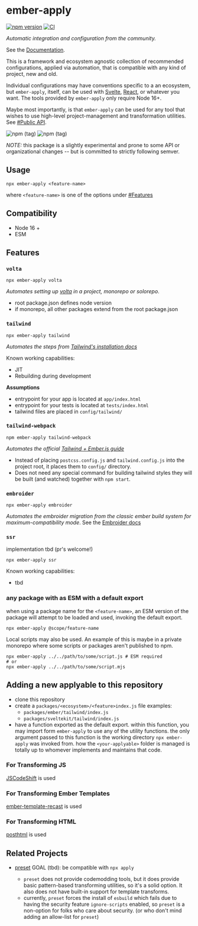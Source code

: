 # ember-apply
[![npm version](https://badge.fury.io/js/ember-apply.svg)](https://badge.fury.io/js/ember-apply)
[![CI](https://github.com/NullVoxPopuli/ember-apply/actions/workflows/ci.yml/badge.svg)](https://github.com/NullVoxPopuli/ember-apply/actions/workflows/ci.yml)


_Automatic integration and configuration from the community._

See the [Documentation](https://ember-apply.pages.dev/modules).


This is a framework and ecosystem agnostic collection of recommended configurations,
applied via automation, that is compatible with any kind of project, new and old.

Individual configurations may have conventions specific to a an ecosystem, but `ember-apply`,
itself, can be used with [Svelte](http://svelte.dev/), [React](https://reactjs.org/), or
whatever you want. The tools provided by `ember-apply` only require Node 16+.

Maybe most importantly, is that `ember-apply` can be used for any tool that wishes
to use high-level project-management and transformation utilities.
See [#Public API](https://ember-apply.pages.dev/modules).


![npm (tag)](https://img.shields.io/npm/v/@ember-apply/tailwind/latest?label=%40ember-apply%2Ftailwind)
![npm (tag)](https://img.shields.io/npm/v/@ember-apply/embroider/latest?label=%40ember-apply%2Fembroider)


_NOTE:_ this package is a slightly experimental and prone to some API or organizational changes -- but is committed to strictly following semver.

## Usage

```shell
npx ember-apply <feature-name>
```

where `<feature-name>` is one of the options under [#Features](#features)

## Compatibility

* Node 16 +
* ESM

## Features

### `volta`

```shell
npx ember-apply volta
```

_Automates setting up [volta](https://volta.sh/) in a project, monorepo or solorepo_.
- root package.json defines node version
- if monorepo, all other packages extend from the root package.json

### `tailwind`

```shell
npx ember-apply tailwind
```

_Automates the steps from [Tailwind's installation docs](https://tailwindcss.com/docs/installation)_

Known working capabilities:
 - JIT
 - Rebuilding during development

**Assumptions**
- entrypoint for your app is located at `app/index.html`
- entrypoint for your tests is located at `tests/index.html`
- tailwind files are placed in `config/tailwind/`

### `tailwind-webpack`

```shell
npm ember-apply tailwind-webpack
```

_Automates the official [Tailwind + Ember.js guide](https://tailwindcss.com/docs/guides/emberjs)_

- Instead of placing `postcss.config.js` and `tailwind.config.js` into the project root, it places them to `config/` directory.
- Does not need any special command for building tailwind styles they will be built (and watched) together with `npm start`.

### `embroider`

```shell
npx ember-apply embroider
```

_Automates the embroider migration from the classic ember build system for maximum-compatibility mode_.
See the [Embroider docs](https://github.com/embroider-build/embroider/)

### `ssr`

implementation tbd (pr's welcome!)

```shell
npx ember-apply ssr
```

Known working capabilities:
 - tbd

### any package with as ESM with a default export

when using a package name for the `<feature-name>`, an ESM version of the package
will attempt to be loaded and used, invoking the default export.

```shell
npx ember-apply @scope/feature-name
```

Local scripts may also be used. An example of this is maybe in a private monorepo
where some scripts or packages aren't published to npm.

```shell
npx ember-apply ../../path/to/some/script.js # ESM required
# or
npx ember-apply ../../path/to/some/script.mjs
```


## Adding a new applyable to this repository

- clone this repository
- create a `packages/<ecosystem>/<feature>index.js` file
  examples:
   - `packages/ember/tailwind/index.js`
   - `packages/sveltekit/tailwind/index.js`
- have a function exported as the default export.
  within this function, you may import form `ember-apply` to use any of the utility functions.
  the only argument passed to this function is the working directory `npx ember-apply` was invoked from.
  how the `<your-applyable>` folder is managed is totally up to whomever implements and maintains that code.

### For Transforming JS

[JSCodeShift](https://github.com/facebook/jscodeshift) is used

### For Transforming Ember Templates

[ember-template-recast](https://github.com/ember-template-lint/ember-template-recast) is used

### For Transforming HTML

[posthtml](https://github.com/posthtml/posthtml) is used


## Related Projects

- [preset](https://github.com/preset/preset)
    GOAL (tbd): be compatible with `npx apply`

    - `preset` does not provide codemodding tools, but
      it does provide basic pattern-based transforming
      utilities, so it's a solid option. It also does
      not have built-in support for template transforms.
    - currently, `preset` forces the install of `esbuild` which fails due to having the security feature `ignore-scripts` enabled, so `preset` is a non-option for folks who care
      about security. (or who don't mind adding an allow-list for `preset`)

